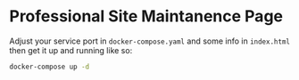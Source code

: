 # Professional Site Maintanence Page
Adjust your service port in `docker-compose.yaml` and some info in `index.html` then get it up and running like so:
```bash
docker-compose up -d
```
